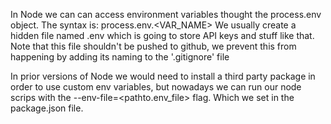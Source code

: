 In Node we can can access environment variables thought the process.env object.
The syntax is: process.env.<VAR_NAME>
We usually create a hidden file named .env which is going to store API keys and stuff like that.
Note that this file shouldn't be pushed to github, we prevent this from happening by adding its naming
to the '.gitignore' file

In prior versions of Node we would need to install a third party package in order to use custom env
variables, but nowadays we can run our node scrips with the --env-file=<pathto.env_file> flag.
Which we set in the package.json file.
